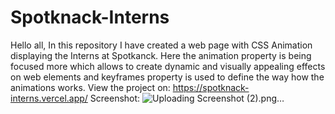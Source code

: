 # Spotknack-Interns
Hello all,
   In this repository I have created a web page with CSS Animation displaying the Interns at Spotkanck.
   Here the animation property is being focused more which allows to create dynamic and visually appealing effects on web elements and keyframes property is used to define the way how the animations works.
   View the project on:
   https://spotknack-interns.vercel.app/
   Screenshot:
   ![Uploading Screenshot (2).png…]()

 
